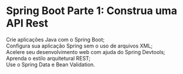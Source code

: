 # Spring Boot Parte 1: Construa uma API Rest

Crie aplicações Java com o Spring Boot;\
Configura sua aplicação Spring sem o uso de arquivos XML;\
Acelere seu desenvolvimento web com ajuda do Spring Devtools;\
Aprenda o estilo arquitetural REST;\
Use o Spring Data e Bean Validation.